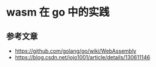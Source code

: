 <!--
 * @Author: shgopher shgopher@gmail.com
 * @Date: 2023-05-14 23:08:19
 * @LastEditors: shgopher shgopher@gmail.com
 * @LastEditTime: 2024-03-11 23:31:01
 * @FilePath: /GOFamily/工程/wasm/README.md
 * @Description: 
 * 
 * Copyright (c) 2024 by shgopher, All Rights Reserved. 
-->
# wasm 在 go 中的实践

## 参考文章
- https://github.com/golang/go/wiki/WebAssembly
- https://blog.csdn.net/jojo1001/article/details/130611146